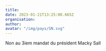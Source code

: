 ```yaml
---
title: 
date: 2023-01-21T13:25:00.665Z
organisation: 
author: 
avatar: "/img/pays/SN.svg"
---
```


Non au 3iem mandat du président Macky Sall